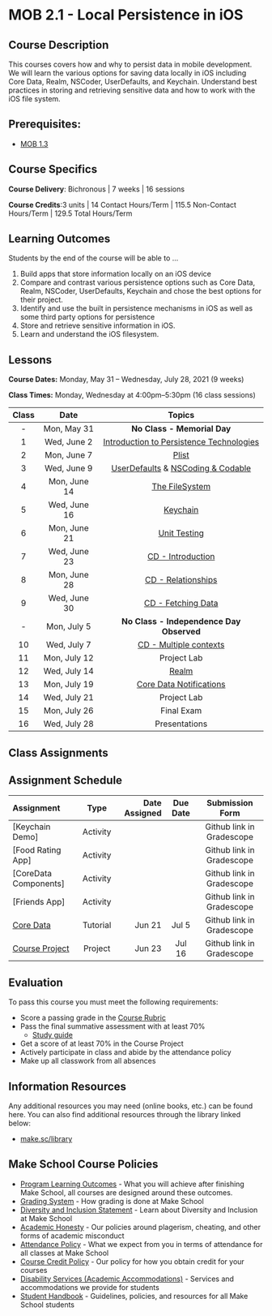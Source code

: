 # MOB 2.1 - Local Persistence in iOS

## Course Description

This courses covers how and why to persist data in mobile development. We will learn the various options for saving data locally in iOS including Core Data, Realm, NSCoder, UserDefaults, and Keychain.  Understand best practices in storing and retrieving sensitive data and how to work with the iOS file system.

## Prerequisites:  

- [MOB 1.3](https://github.com/Make-School-Courses/MOB-1.3-Dynamic-iOS-Apps)

## Course Specifics

**Course Delivery**: Bichronous | 7 weeks | 16 sessions

**Course Credits**:3 units | 14 Contact Hours/Term | 115.5 Non-Contact Hours/Term | 129.5 Total Hours/Term

## Learning Outcomes

Students by the end of the course will be able to ...

1. Build apps that store information locally on an iOS device
1. Compare and contrast various persistence options such as Core Data, Realm, NSCoder, UserDefaults, Keychain and chose the best options for their project.
1. Identify and use the built in persistence mechanisms in iOS as well as some third party options for persistence
1. Store and retrieve sensitive information in iOS.
1. Learn and understand the iOS filesystem.

## Lessons

**Course Dates:** Monday, May 31 – Wednesday, July 28, 2021 (9 weeks)

**Class Times:** Monday, Wednesday at 4:00pm–5:30pm (16 class sessions)

| Class |          Date          |                 Topics                  |
|:-----:|:----------------------:|:---------------------------------------:|
|  - |  Mon, May 31         | **No Class - Memorial Day**                  |
|  1 |  Wed, June 2         | [Introduction to Persistence Technologies]   |
|  2 |  Mon, June 7         | [Plist]                                      |
|  3 |  Wed, June 9         | [UserDefaults] & [NSCoding & Codable]        |
|  4 |  Mon, June 14        | [The FileSystem]                             |
|  5 |  Wed, June 16        | [Keychain]                                   |
|  6 |  Mon, June 21        | [Unit Testing]                               |
|  7 |  Wed, June 23        | [CD - Introduction]                          |
|  8 |  Mon, June 28        | [CD - Relationships]                         |
|  9 |  Wed, June 30        | [CD - Fetching Data]                         |
| -  |  Mon, July 5         | **No Class - Independence Day Observed**     |
| 10 |  Wed, July 7         | [CD - Multiple contexts]                     |
| 11 |  Mon, July 12        | Project Lab                                  |
| 12 |  Wed, July 14        | [Realm]                                      |
| 13 |  Mon, July 19        | [Core Data Notifications]                    |
| 14 |  Wed, July 21        | Project Lab                                  |
| 15 |  Mon, July 26        | Final Exam                                   |
| 16 |  Wed, July 28        | Presentations                                |


[Introduction to Persistence Technologies]: Lessons/Lesson1/README.md
[Plist]: Lessons/Lesson2/README.md
[UserDefaults]: Lessons/Lesson2/README.md
[Unit Testing]: Lessons/03-Unit-Testing/Readme.md
[NSCoding & Codable]: Lessons/Lesson3/README.md
[The FileSystem]: Lessons/Lesson4/README.md
[Keychain]: Lessons/Lesson6/README.md
[CD - Introduction]: Lessons/Lesson5/README.md
[CD - Relationships]: Lessons/Lesson7/README.md
[CoreData - Caching]: Lessons/08-CoreData-Caching/Readme.md
[CD - Using multiple contexts and child contexts]: Lessons/09-CoreData-Contexts/Readme.md
[CD - Fetching Data]: Lessons/Lesson8/README.md
[Realm]: Lessons/Lesson10/README.md
[CoreData - Unit Testing]: Lessons/12-CoreData-UnitTests/Readme.md
[CD - Tutorial]: https://www.makeschool.com/academy/track/core-data-uy
[CD - Multiple contexts]: Lessons/Lesson9/README.md
[Structured lab + final project intro]: Lessons/Lab/README.md
[CloudKit]: Lessons/Lesson11/README.md
[Cloud Kit Pt. 2]: Lessons/Lesson12/README.md
[Core Data Notifications]: Lessons/Lesson13/README.md

## Class Assignments

## Assignment Schedule

|    Assignment        | Type     | Date Assigned |   Due Date   |     Submission Form     |
|:---------------------|:--------:|--------------:|:------------:|:-----------------------:|
| [Keychain Demo]      | Activity |        |    | Github link in Gradescope  |
| [Food Rating App]    | Activity |        |    | Github link in Gradescope  |
| [CoreData Components]| Activity |        |    | Github link in Gradescope  |
| [Friends App]        | Activity |        |    | Github link in Gradescope  |
| [Core Data]          | Tutorial |  Jun 21      |  Jul 5  | Github link in Gradescope  |
| [Course Project]     | Project  |  Jun 23      |  Jul 16  | Github link in Gradescope  |

[Course Project]: https://github.com/Make-School-Courses/MOB-2.1-Local-Persistence-in-iOS/blob/master/Assignments/Taskee/specifications.md
[Core Data]: https://www.makeschool.com/academy/track/core-data-uy

## Evaluation

To pass this course you must meet the following requirements:

- Score a passing grade in the [Course Rubric](https://docs.google.com/document/d/1KyF6UiLereyqxblqYBVap9hUiNOyBKNavnWfwJQFDnQ/edit?usp=sharing)
- Pass the final summative assessment with at least 70%
    - [Study guide](studyGuide.md)
- Get a score of at least 70% in the Course Project
- Actively participate in class and abide by the attendance policy
- Make up all classwork from all absences

##  Information Resources

Any additional resources you may need (online books, etc.) can be found here. You can also find additional resources through the library linked below:

- [make.sc/library](http://make.sc/library)

## Make School Course Policies

- [Program Learning Outcomes](https://make.sc/program-learning-outcomes) - What you will achieve after finishing Make School, all courses are designed around these outcomes.
- [Grading System](https://make.sc/grading-system) - How grading is done at Make School
- [Diversity and Inclusion Statement](https://make.sc/diversity-and-inclusion-statement) - Learn about Diversity and Inclusion at Make School
- [Academic Honesty](https://make.sc/academic-honesty-policy) - Our policies around plagerism, cheating, and other forms of academic misconduct
- [Attendance Policy](https://make.sc/attendance-policy) - What we expect from you in terms of attendance for all classes at Make School
- [Course Credit Policy](https://make.sc/course-credit-policy) - Our policy for how you obtain credit for your courses
- [Disability Services (Academic Accommodations)](https://make.sc/disability-services) - Services and accommodations we provide for students
- [Student Handbook](https://make.sc/student-handbook) - Guidelines, policies, and resources for all Make School students
